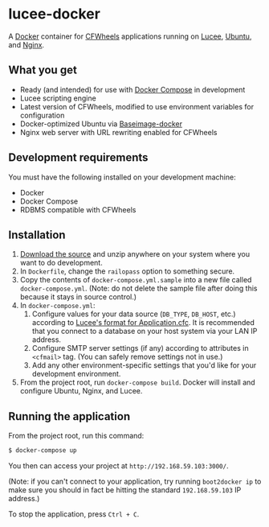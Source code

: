 # lucee-docker

A [Docker][1] container for [CFWheels][2] applications running on [Lucee][3], [Ubuntu][4], and [Nginx][5].

## What you get

-   Ready (and intended) for use with [Docker Compose][6] in development
-   Lucee scripting engine
-   Latest version of CFWheels, modified to use environment variables for configuration
-   Docker-optimized Ubuntu via [Baseimage-docker][9]
-   Nginx web server with URL rewriting enabled for CFWheels

## Development requirements

You must have the following installed on your development machine:

-  Docker
-  Docker Compose
-  RDBMS compatible with CFWheels

## Installation

1.  [Download the source][7] and unzip anywhere on your system where you want to do development.
2.  In `Dockerfile`, change the `railopass` option to something secure.
3.  Copy the contents of `docker-compose.yml.sample` into a new file called `docker-compose.yml`. (Note: do not delete
    the sample file after doing this because it stays in source control.)
4.  In `docker-compose.yml`:
    1.  Configure values for your data source (`DB_TYPE`, `DB_HOST`, etc.) according to
        [Lucee's format for Application.cfc][8]. It is recommended that you connect to a database on your host system
        via your LAN IP address.
    2.  Configure SMTP server settings (if any) according to attributes in `<cfmail>` tag. (You can safely remove
        settings not in use.)
    3.  Add any other environment-specific settings that you'd like for your development environment.
5.  From the project root, run `docker-compose build`. Docker will install and configure Ubuntu, Nginx, and Lucee.

## Running the application

From the project root, run this command:

```bash
$ docker-compose up
```

You then can access your project at `http://192.168.59.103:3000/`.

(Note: if you can't connect to your application, try running `boot2docker ip` to make sure you should in fact be
hitting the standard `192.168.59.103` IP address.)

To stop the application, press `Ctrl + C`.

[1]: https://www.docker.com/
[2]: http://cfwheels.org/
[3]: http://lucee.org/
[4]: http://www.ubuntu.com/
[5]: http://nginx.org/
[6]: https://docs.docker.com/compose/
[7]: https://github.com/liquifusion/lucee-docker/archive/master.zip
[8]: https://bitbucket.org/lucee/lucee/wiki/Cookbook_Datasource_Define_Datasource#markdown-header-create-a-datasource-in-the-applicationcfc
[9]: http://phusion.github.io/baseimage-docker/
